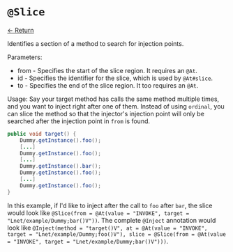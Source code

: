 # `@Slice`

[<- Return](README.md)

Identifies a section of a method to search for injection points. 

Parameters:
 - from - Specifies the start of the slice region. It requires an `@At`. 
 - id - Specifies the identifier for the slice, which is used by `@At#slice`. 
 - to - Specifies the end of the slice region. It too requires an `@At`. 
 
Usage: 
Say your target method has calls the same method multiple times, and you want to inject right after one of them. Instead of using `ordinal`, you can slice the method so that the injector's injection point will only be searched after the injection point in `from` is found. 
```java
public void target() {
	Dummy.getInstance().foo();
	[...]
	Dummy.getInstance().foo();
	[...]
	Dummy.getInstance().bar();
	Dummy.getInstance().foo();
	[...]
	Dummy.getInstance().foo();
}
```
In this example, if I'd like to inject after the call to `foo` after `bar`, the slice would look like `@Slice(from = @At(value = "INVOKE", target = "Lnet/example/Dummy;bar()V"))`. 
The complete `@Inject` annotation would look like `@Inject(method = "target()V", at = @At(value = "INVOKE", target = "Lnet/example/Dummy;foo()V"), slice = @Slice(from = @At(value = "INVOKE", target = "Lnet/example/Dummy;bar()V")))`. 